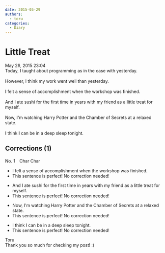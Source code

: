 ```yaml
---
date: 2015-05-29
authors:
  - toru
categories:
  - Diary
---
```


<h1 id="subject_show">Little Treat</h1>
<div class="date">May 29, 2015 23:04</div>
<div id="post"><div id="body_show_ori">
Today, I taught about programming as in the case with yesterday.<br/><br/>However, I think my work went well than yesterday.<br/><br/>I felt a sense of accomplishment when the workshop was finished.<br/><br/>And I ate sushi for the first time in years with my friend as a little treat for myself.<br/><br/>Now, I'm watching Harry Potter and the Chamber of Secrets at a relaxed state.<br/><br/>I think I can be in a deep sleep tonight.
</div></div>

<!-- more -->


## Corrections (1)
<div id="block"><div class="first_name"> No. 1　<span class="just_name">Char Char</span></div><div id="block2">
<ul class="correction_field">
<li class="incorrect">I felt a sense of accomplishment when the workshop was finished.</li>
<li class="corrected perfect">This sentence is perfect! No correction needed!</li>
</ul>
<ul class="correction_field">
<li class="incorrect">And I ate sushi for the first time in years with my friend as a little treat for myself.</li>
<li class="corrected perfect">This sentence is perfect! No correction needed!</li>
</ul>
<ul class="correction_field">
<li class="incorrect">Now, I'm watching Harry Potter and the Chamber of Secrets at a relaxed state.</li>
<li class="corrected perfect">This sentence is perfect! No correction needed!</li>
</ul>
<ul class="correction_field">
<li class="incorrect">I think I can be in a deep sleep tonight.</li>
<li class="corrected perfect">This sentence is perfect! No correction needed!</li>
</ul>
</div><div class="name"><span class="just_name">Toru</span><br>
Thank you so much for checking my post! :)
</div>
</div>
